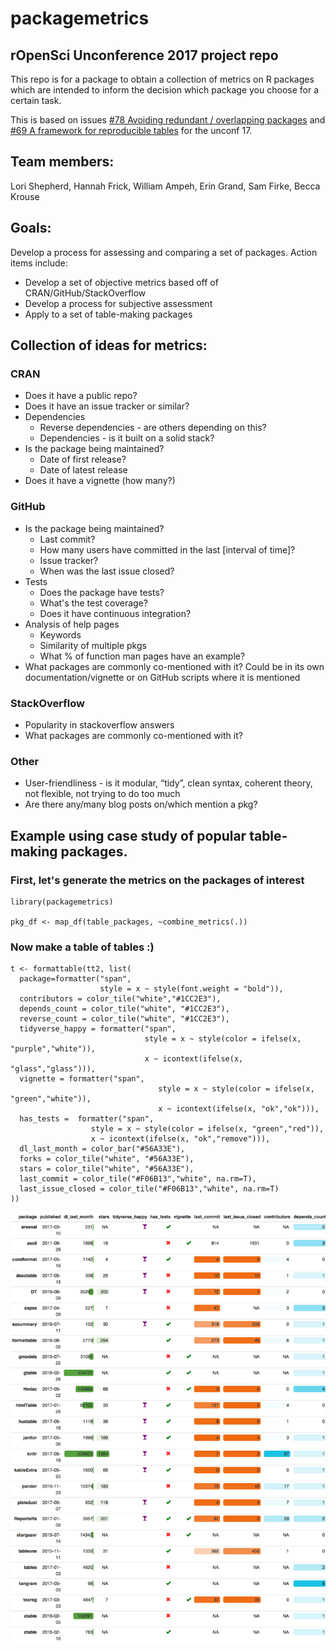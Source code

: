 packagemetrics
================

rOpenSci Unconference 2017 project repo
---------------------------------------

This repo is for a package to obtain a collection of metrics on R packages which are intended to inform the decision which package you choose for a certain task.

This is based on issues [\#78 Avoiding redundant / overlapping packages](https://github.com/ropensci/unconf17/issues/78) and [\#69 A framework for reproducible tables](https://github.com/ropensci/unconf17/issues/69) for the unconf 17.

Team members:
-------------

Lori Shepherd, Hannah Frick, William Ampeh, Erin Grand, Sam Firke, Becca Krouse

Goals:
------

Develop a process for assessing and comparing a set of packages. Action items include:

-   Develop a set of objective metrics based off of CRAN/GitHub/StackOverflow
-   Develop a process for subjective assessment
-   Apply to a set of table-making packages

Collection of ideas for metrics:
--------------------------------

### CRAN

-   Does it have a public repo?
-   Does it have an issue tracker or similar?
-   Dependencies
    -   Reverse dependencies - are others depending on this?
    -   Dependencies - is it built on a solid stack?
-   Is the package being maintained?
    -   Date of first release?
    -   Date of latest release
-   Does it have a vignette (how many?)

### GitHub

-   Is the package being maintained?
    -   Last commit?
    -   How many users have committed in the last \[interval of time\]?
    -   Issue tracker?
    -   When was the last issue closed?
-   Tests
    -   Does the package have tests?
    -   What's the test coverage?
    -   Does it have continuous integration?
-   Analysis of help pages
    -   Keywords
    -   Similarity of multiple pkgs
    -   What % of function man pages have an example?
-   What packages are commonly co-mentioned with it? Could be in its own documentation/vignette or on GitHub scripts where it is mentioned

### StackOverflow

-   Popularity in stackoverflow answers
-   What packages are commonly co-mentioned with it?

### Other

-   User-friendliness - is it modular, “tidy”, clean syntax, coherent theory, not flexible, not trying to do too much
-   Are there any/many blog posts on/which mention a pkg?

Example using case study of popular table-making packages.
----------------------------------------------------------

### First, let's generate the metrics on the packages of interest

    library(packagemetrics)

    pkg_df <- map_df(table_packages, ~combine_metrics(.)) 

### Now make a table of tables :)

    t <- formattable(tt2, list(
      package=formatter("span",
                        style = x ~ style(font.weight = "bold")),
      contributors = color_tile("white","#1CC2E3"),
      depends_count = color_tile("white", "#1CC2E3"),
      reverse_count = color_tile("white", "#1CC2E3"),
      tidyverse_happy = formatter("span",
                                  style = x ~ style(color = ifelse(x, "purple","white")),
                                  x ~ icontext(ifelse(x, "glass","glass"))),
      vignette = formatter("span",
                                     style = x ~ style(color = ifelse(x, "green","white")),
                                     x ~ icontext(ifelse(x, "ok","ok"))),
      has_tests =  formatter("span",
                      style = x ~ style(color = ifelse(x, "green","red")),
                      x ~ icontext(ifelse(x, "ok","remove"))),
      dl_last_month = color_bar("#56A33E"),
      forks = color_tile("white", "#56A33E"),
      stars = color_tile("white", "#56A33E"),
      last_commit = color_tile("#F06B13","white", na.rm=T),
      last_issue_closed = color_tile("#F06B13","white", na.rm=T)
    ))

![formattable-tables-pkgs](format_metrics_example.png)
